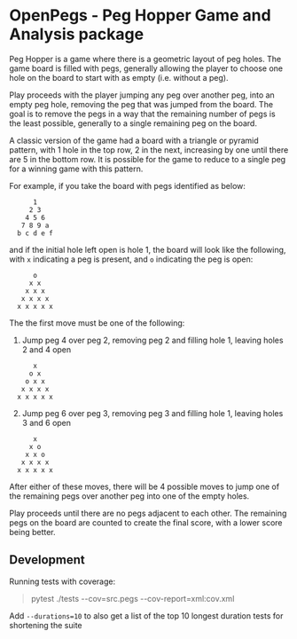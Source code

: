 # OpenPegs - Peg Hopper Game and Analysis package

Peg Hopper is a game where there is a geometric layout of peg holes. The game board is filled with pegs, generally allowing the player to choose one hole on the board to start with as empty (i.e. without a peg).

Play proceeds with the player jumping any peg over another peg, into an empty peg hole, removing the peg that was jumped from the board. The goal is to remove the pegs in a way that the remaining number of pegs is the least possible, generally to a single remaining peg on the board.

A classic version of the game had a board with a triangle or pyramid pattern, with 1 hole in the top row, 2 in the next, increasing by one until there are 5 in the bottom row. It is possible for the game to reduce to a single peg for a winning game with this pattern.

For example, if you take the board with pegs identified as below:
```
      1
     2 3
    4 5 6
   7 8 9 a
  b c d e f
```

and if the initial hole left open is hole 1, the board will look like the following, with `x` indicating a peg is present, and `o` indicating the peg is open:
```
      o
     x x
    x x x
   x x x x
  x x x x x
```

The the first move must be one of the following:
1. Jump peg 4 over peg 2, removing peg 2 and filling hole 1, leaving holes 2 and 4 open
```
      x
     o x
    o x x
   x x x x
  x x x x x
```

2. Jump peg 6 over peg 3, removing peg 3 and filling hole 1, leaving holes 3 and 6 open
```
      x
     x o
    x x o
   x x x x
  x x x x x
```

After either of these moves, there will be 4 possible moves to jump one of the remaining pegs over another peg into one of the empty holes.

Play proceeds until there are no pegs adjacent to each other. The remaining pegs on the board are counted to create the final score, with a lower score being better.

## Development

Running tests with coverage:
> pytest ./tests --cov=src.pegs --cov-report=xml:cov.xml

Add `--durations=10` to also get a list of the top 10 longest duration tests for shortening the suite
